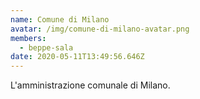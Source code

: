 ```yaml
---
name: Comune di Milano
avatar: /img/comune-di-milano-avatar.png
members:
  - beppe-sala
date: 2020-05-11T13:49:56.646Z
---
```

L'amministrazione comunale di Milano.